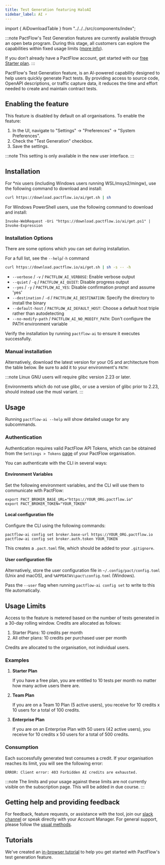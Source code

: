 ```yaml
---
title: Test Generation featuring HaloAI
sidebar_label: AI ⚡️
---
```


import { AiDownloadTable } from "../../../src/components/index";

:::note
PactFlow's Test Generation features are currently available through an open beta program. During this stage, all customers can explore the capabilities within fixed usage limits ([more info](#usage-limits)).

If you don’t already have a PactFlow account, get started with our [free Starter plan](https://pactflow.io/try-for-free?&utm_source=pactflow-docs&utm_content=ai).
:::

PactFlow's Test Generation feature, is an AI-powered capability designed to help users quickly generate Pact tests. By providing access to source code, OpenAPI descriptions, or traffic capture data, it reduces the time and effort needed to create and maintain contract tests.

## Enabling the feature

This feature is disabled by default on all organisations. To enable the feature:

1. In the UI, navigate to "Settings" -> "Preferences" -> "System Preferences".
2. Check the "Test Generation" checkbox.
3. Save the settings.

:::note
This setting is only available in the new user interface.
:::

## Installation

For *nix users (including Windows users running WSL/msys2/mingw), use the following command to download and install:

```sh
curl https://download.pactflow.io/ai/get.sh | sh
```

For Windows PowerShell users, use the following command to download and install:

```pwsh
Invoke-WebRequest -Uri "https://download.pactflow.io/ai/get.ps1" | Invoke-Expression
```

### Installation Options

There are some options which you can set during installation.

For a full list, see the `--help`/`-h` command

```sh
curl https://download.pactflow.io/ai/get.sh | sh -s -- -h
```

- `--verbose` / `-v` / `PACTFLOW_AI_VERBOSE`: Enable verbose output
- `--quiet` / `-q` / `PACTFLOW_AI_QUIET`: Disable progress output
- `--yes` / `-y` / `PACTFLOW_AI_YES`: Disable confirmation prompt and assume 'yes'
- `--destination` / `-d` / `PACTFLOW_AI_DESTINATION`: Specify the directory to install the binary
- `--default-host` / `PACTFLOW_AI_DEFAULT_HOST`: Choose a default host triple rather than autodetecting
- `--no-modify-path` / `PACTFLOW_AI_NO_MODIFY_PATH`: Don't configure the PATH environment variable

Verify the installation by running `pactflow-ai` to ensure it executes successfully.

### Manual installation

Alternatively, download the latest version for your OS and architecture from the table below. Be sure to add it to your environment's `PATH`:

<AiDownloadTable />

:::note
Linux GNU users will require glibc version 2.23 or later.

Environments which do not use glibc, or use a version of glibc prior to 2.23, should instead use the musl variant.
:::

## Usage

Running `pactflow-ai --help` will show detailed usage for any subcommands.

### Authentication

Authentication requires valid PactFlow API Tokens, which can be obtained from the `Settings > Tokens` [page](/docs/user-interface/settings/api-tokens) of your PactFlow organisation.

You can authenticate with the CLI in several ways:

#### Environment Variables

Set the following environment variables, and the CLI will use them to communicate with PactFlow:

```
export PACT_BROKER_BASE_URL="https://YOUR_ORG.pactflow.io"
export PACT_BROKER_TOKEN="YOUR_TOKEN"
```

#### Local configuration file

Configure the CLI using the following commands:

```
pactflow-ai config set broker.base-url https://YOUR_ORG.pactflow.io
pactflow-ai config set broker.auth.token YOUR_TOKEN
```

This creates a `.pact.toml` file, which should be added to your `.gitignore`.

#### User configuration file

Alternatively, store the user configuration file in `~/.config/pact/config.toml` (Unix and macOS), and `%APPDATA%\pact\config.toml` (Windows).

Pass the `--user` flag when running `pactflow-ai config set` to write to this file automatically.

## Usage Limits

Access to the feature is metered based on the number of tests generated in a 30-day rolling window. Credits are allocated as follows:

1. Starter Plans: 10 credits per month
2. All other plans: 10 credits per purchased user per month

Credits are allocated to the organisation, not individual users.

### Examples

1. **Starter Plan**

    If you have a free plan, you are entitled to 10 tests per month no matter how many active users there are.

2. **Team Plan**

    If you are on a Team 10 Plan (5 active users), you receive for 10 credits x 10 users for a total of 100 credits.

3. **Enterprise Plan**

    If you are on an Enterprise Plan with 50 users (42 active users), you receive for 10 credits x 50 users for a total of 500 credits.

### Consumption

Each successfully generated test consumes a credit. If your organisation reaches its limit, you will see the following error:

```
ERROR: Client error: 403 Forbidden AI credits are exhausted.
```

:::note
The limits and your usage against these limits are not currently visible on the subscription page. This will be added in due course.
:::

## Getting help and providing feedback

For feedback, feature requests, or assistance with the tool, join our [slack channel](https://pact-foundation.slack.com/archives/C07K2FT0XKK) or speak directly with your Account Manager. For general support, please follow the [usual methods](https://support.smartbear.com/pactflow/message/).

## Tutorials

We've created an [in-browser tutorial](https://docs.pactflow.io/docs/tutorials#getting-started-with-pactflow-ai) to help you get started with PactFlow's test generation feature.
